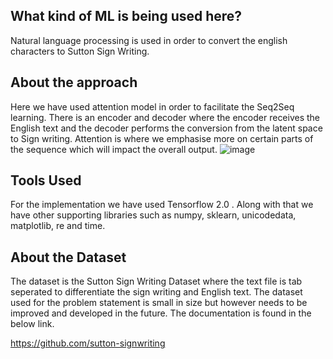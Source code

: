 ## What kind of ML is being used here?
Natural language processing is used in order to convert the english characters to Sutton Sign Writing.

## About the approach
Here we have used attention model in order to facilitate the Seq2Seq learning. There is an encoder and decoder where the encoder receives the English text and the decoder performs the conversion from the latent space to Sign writing. Attention is where we emphasise more on certain parts of the sequence which will impact the overall output.
![image](https://www.tensorflow.org/images/seq2seq/attention_equation_0.jpg)

## Tools Used
For the implementation we have used Tensorflow 2.0 . Along with that we have other supporting libraries such as numpy, sklearn, unicodedata, matplotlib, re and time.

## About the Dataset
The dataset is the Sutton Sign Writing Dataset where the text file is tab seperated to differentiate the sign writing and English text. The dataset used for the problem statement is small in size but however needs to be improved and developed in the future. The documentation is found in the below link.

https://github.com/sutton-signwriting



